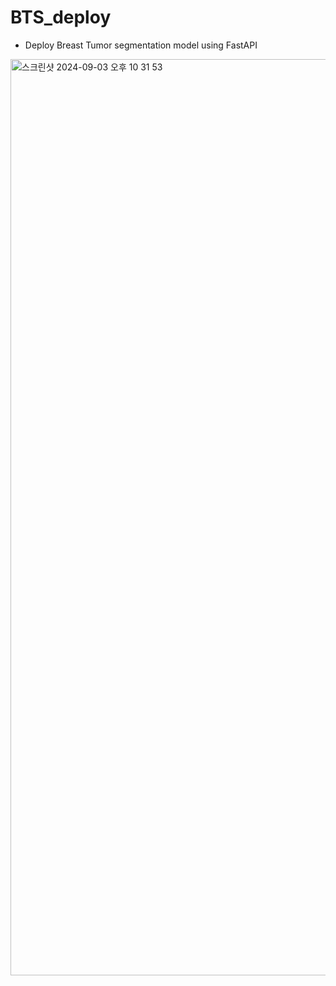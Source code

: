# BTS_deploy
- Deploy Breast Tumor segmentation model using FastAPI

<img width="1466" alt="스크린샷 2024-09-03 오후 10 31 53" src="https://github.com/user-attachments/assets/fc12e0e0-15bb-403b-9465-576d827490fb">
